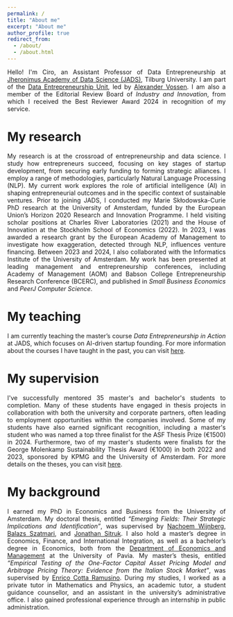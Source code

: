 ```yaml
---
permalink: /
title: "About me"
excerpt: "About me"
author_profile: true
redirect_from: 
  - /about/
  - /about.html
---
```

<p style="text-align:justify;"> Hello! I'm Ciro, an Assistant Professor of Data Entrepreneurship at <a href="https://www.jads.nl/">Jheronimus Academy of Data Science (JADS)</a>, Tilburg University. I am part of the <a href="https://www.jads.nl/research/data-entrepreneurship/">Data Entrepreneurship Unit</a>, led by <a href="https://www.jads.nl/researcher/alexander-vossen/">Alexander Vossen</a>. I am also a member of the Editorial Review Board of <em>Industry and Innovation</em>, from which I received the Best Reviewer Award 2024 in recognition of my service.</p>

My research
======
<p style="text-align:justify;"> My research is at the crossroad of entrepreneurship and data science. I study how entrepreneurs succeed, focusing on key stages of startup development, from securing early funding to forming strategic alliances. I employ a range of methodologies, particularly Natural Language Processing (NLP). My current work explores the role of artificial intelligence (AI) in shaping entrepreneurial outcomes and in the specific context of sustainable ventures. Prior to joining JADS, I conducted my Marie Skłodowska-Curie PhD research at the University of Amsterdam, funded by the European Union’s Horizon 2020 Research and Innovation Programme. I held visiting scholar positions at Charles River Laboratories (2021) and the House of Innovation at the Stockholm School of Economics (2022). In 2023, I was awarded a research grant by the European Academy of Management to investigate how exaggeration, detected through NLP, influences venture financing. Between 2023 and 2024, I also collaborated with the Informatics Institute of the University of Amsterdam. My work has been presented at leading management and entrepreneurship conferences, including Academy of Management (AOM) and Babson College Entrepreneurship Research Conference (BCERC), and published in <em>Small Business Economics</em> and <em>PeerJ Computer Science</em>.</p>

My teaching
======
<p style="text-align:justify;"> I am currently teaching the master’s course <em>Data Entrepreneurship in Action</em> at JADS, which focuses on AI-driven startup founding. For more information about the courses I have taught in the past, you can visit <a href="https://cirodonaldesposito.github.io/teaching/">here</a>.</p>

My supervision
======
<p style="text-align:justify;"> I've successfully mentored 35 master's and bachelor's students to completion. Many of these students have engaged in thesis projects in collaboration with both the university and corporate partners, often leading to employment opportunities within the companies involved. Some of my students have also earned significant recognition, including a master's student who was named a top three finalist for the ASF Thesis Prize (€1500) in 2024. Furthermore, two of my master's students were finalists for the George Molenkamp Sustainability Thesis Award (€1000) in both 2022 and 2023, sponsored by KPMG and the University of Amsterdam. For more details on the theses, you can visit <a href="https://cirodonaldesposito.github.io/supervision/">here</a>.</p>

My background
======
<p style="text-align:justify;"> I earned my PhD in Economics and Business from the University of Amsterdam. My doctoral thesis, entitled <em>“Emerging Fields: Their Strategic Implications and Identification”</em>, was supervised by <a href="https://www.uva.nl/profiel/w/i/n.m.wijnberg/n.m.wijnberg.html">Nachoem Wijnberg</a>, <a href="https://www.uva.nl/en/profile/s/z/b.szatmari/b.szatmari.html">Balazs Szatmari</a>, and <a href="https://www.uva.nl/en/profile/s/i/j.m.c.sitruk/j.m.c.sitruk.html">Jonathan Sitruk</a>. I also hold a master’s degree in Economics, Finance, and International Integration, as well as a bachelor’s degree in Economics, both from the <a href="https://economiaemanagement.dip.unipv.it/en">Department of Economics and Management</a> at the University of Pavia. My master’s thesis, entitled <em>“Empirical Testing of the One-Factor Capital Asset Pricing Model and Arbitrage Pricing Theory: Evidence from the Italian Stock Market”</em>, was supervised by <a href="https://unipv.unifind.cineca.it/individual?uri=http%3A%2F%2Firises.unipv.it%2Fresource%2Fperson%2F656806">Enrico Cotta Ramusino</a>. During my studies, I worked as a private tutor in Mathematics and Physics, an academic tutor, a student guidance counsellor, and an assistant in the university’s administrative office. I also gained professional experience through an internship in public administration. </p>
